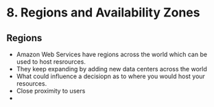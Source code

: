 # 8. Regions and Availability Zones

## Regions

* Amazon Web Services have regions across the world which can be used to host resrources.
* They keep expanding by adding new data centers across the world
* What could influence a decisiopn as to where you would host your resources.
* Close proximity to users
* 


